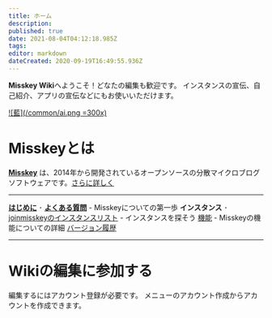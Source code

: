 ```yaml
---
title: ホーム
description: 
published: true
date: 2021-08-04T04:12:18.985Z
tags: 
editor: markdown
dateCreated: 2020-09-19T16:49:55.936Z
---
```


**Misskey Wiki**へようこそ！どなたの編集も歓迎です。
インスタンスの宣伝、自己紹介、アプリの宣伝などにもお使いいただけます。

[![藍](/common/ai.png =300x)](/ja/aichan)

# Misskeyとは

**[Misskey](/ja/software/misskey)** は、2014年から開発されているオープンソースの分散マイクロブログソフトウェアです。[さらに詳しく](/ja/software/misskey)

---

[**はじめに**](/ja/introduction) ･ [**よくある質問**](/ja/faq) - Misskeyについての第一歩
**インスタンス** ･ [joinmisskeyのインスタンスリスト](https://joinmisskey.github.io/ja/wiki/instances/) - インスタンスを探そう
[機能](/ja/function) - Misskeyの機能についての詳細
[バージョン履歴](https://github.com/syuilo/misskey/releases)

---

# Wikiの編集に参加する
編集するにはアカウント登録が必要です。
メニューのアカウント作成からアカウントを作成できます。
